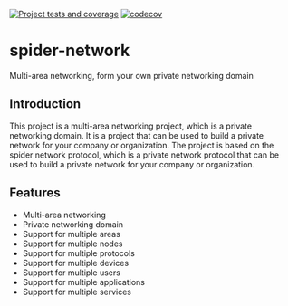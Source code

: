 [![Project tests and coverage](https://github.com/LiusCraft/spider-network/actions/workflows/coverage.yml/badge.svg)](https://github.com/LiusCraft/spider-network/actions/workflows/coverage.yml)
[![codecov](https://codecov.io/github/LiusCraft/spider-network/graph/badge.svg?token=YUIBG36UDY)](https://codecov.io/github/LiusCraft/spider-network)

# spider-network
Multi-area networking, form your own private networking domain

## Introduction
This project is a multi-area networking project, which is a private networking domain. It is a project that can be used to build a private network for your company or organization. The project is based on the spider network protocol, which is a private network protocol that can be used to build a private network for your company or organization.

## Features
- Multi-area networking
- Private networking domain
- Support for multiple areas
- Support for multiple nodes
- Support for multiple protocols
- Support for multiple devices
- Support for multiple users
- Support for multiple applications
- Support for multiple services